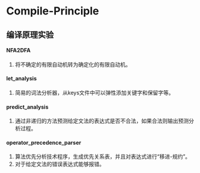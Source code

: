# Compile-Principle
## 编译原理实验

#### NFA2DFA
1. 将不确定的有限自动机转为确定化的有限自动机。

#### let_analysis
1. 简易的词法分析器，从keys文件中可以弹性添加关键字和保留字等。

#### predict_analysis
1. 通过非递归的方法预测给定文法的表达式是否不合法，如果合法则输出预测分析过程。

#### operator_precedence_parser
1. 算法优先分析技术程序，生成优先关系表，并且对表达式进行“移进-规约”。
2. 对于给定文法的错误表达式能够报错。
